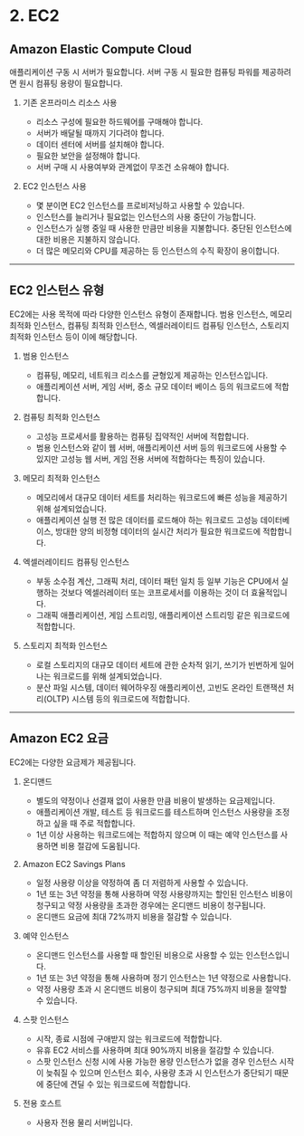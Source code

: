 # 2. EC2

## Amazon Elastic Compute Cloud

애플리케이션 구동 시 서버가 필요합니다. 서버 구동 시 필요한 컴퓨팅 파워를 제공하려면 원시 컴퓨팅 용량이 필요합니다.

1. 기존 온프라미스 리소스 사용

   - 리소스 구성에 필요한 하드웨어를 구매해야 합니다.
   - 서버가 배달될 때까지 기다려야 합니다.
   - 데이터 센터에 서버를 설치해야 합니다.
   - 필요한 보안을 설정해야 합니다.
   - 서버 구매 시 사용여부와 관계없이 무조건 소유해야 합니다.

2. EC2 인스턴스 사용

   - 몇 분이면 EC2 인스턴스를 프로비저닝하고 사용할 수 있습니다.
   - 인스턴스를 늘리거나 필요없는 인스턴스의 사용 중단이 가능합니다.
   - 인스턴스가 실행 중일 때 사용한 만큼만 비용을 지불합니다. 중단된 인스턴스에 대한 비용은 지불하지 않습니다.
   - 더 많은 메모리와 CPU를 제공하는 등 인스턴스의 수직 확장이 용이합니다.

---

## EC2 인스턴스 유형

EC2에는 사용 목적에 따라 다양한 인스턴스 유형이 존재합니다. 범용 인스턴스, 메모리 최적화 인스턴스, 컴퓨팅 최적화 인스턴스, 엑셀러레이티드 컴퓨팅 인스턴스, 스토리지 최적화 인스턴스 등이 이에 해당합니다.

1. 범용 인스턴스

   - 컴퓨팅, 메모리, 네트워크 리소스를 균형있게 제공하는 인스턴스입니다.
   - 애플리케이션 서버, 게임 서버, 중소 규모 데이터 베이스 등의 워크로드에 적합합니다.

2. 컴퓨팅 최적화 인스턴스

   - 고성능 프로세서를 활용하는 컴퓨팅 집약적인 서버에 적합합니다.
   - 범용 인스턴스와 같이 웹 서버, 애플리케이션 서버 등의 워크로드에 사용할 수 있지만 고성능 웹 서버, 게임 전용 서버에 적합하다는 특징이 있습니다.

3. 메모리 최적화 인스턴스

   - 메모리에서 대규모 데이터 세트를 처리하는 워크로드에 빠른 성능을 제공하기 위해 설계되었습니다.
   - 애플리케이션 실행 전 많은 데이터를 로드해야 하는 워크로드 고성능 데이터베이스, 방대한 양의 비정형 데이터의 실시간 처리가 필요한 워크로드에 적합합니다.

4. 엑셀러레이티드 컴퓨팅 인스턴스

   - 부동 소수점 계산, 그래픽 처리, 데이터 패턴 일치 등 일부 기능은 CPU에서 실행하는 것보다 엑셀러레이터 또는 코프로세서를 이용하는 것이 더 효율적입니다.
   - 그래픽 애플리케이션, 게임 스트리밍, 애플리케이션 스트리밍 같은 워크로드에 적합합니다.

5. 스토리지 최적화 인스턴스
   - 로컬 스토리지의 대규모 데이터 세트에 관한 순차적 읽기, 쓰기가 빈번하게 일어나는 워크로드를 위해 설계되었습니다.
   - 분산 파일 시스템, 데이터 웨어하우징 애플리케이션, 고빈도 온라인 트랜잭션 처리(OLTP) 시스템 등의 워크로드에 적합합니다.

---

## Amazon EC2 요금

EC2에는 다양한 요금제가 제공됩니다.

1. 온디맨드

   - 별도의 약정이나 선결재 없이 사용한 만큼 비용이 발생하는 요금제입니다.
   - 애플리케이션 개발, 테스트 등 워크로드를 테스트하며 인스턴스 사용량을 조정하고 싶을 때 주로 적합합니다.
   - 1년 이상 사용하는 워크로드에는 적합하지 않으며 이 때는 예약 인스턴스를 사용하면 비용 절감에 도움됩니다.

2. Amazon EC2 Savings Plans

   - 일정 사용량 이상을 약정하여 좀 더 저렴하게 사용할 수 있습니다.
   - 1년 또는 3년 약정을 통해 사용하며 약정 사용량까지는 할인된 인스턴스 비용이 청구되고 약정 사용량을 초과한 경우에는 온디맨드 비용이 청구됩니다.
   - 온디맨드 요금에 최대 72%까지 비용을 절감할 수 있습니다.

3. 예약 인스턴스

   - 온디맨드 인스턴스를 사용할 때 할인된 비용으로 사용할 수 있는 인스턴스입니다.
   - 1년 또는 3년 약정을 통해 사용하며 정기 인스턴스는 1년 약정으로 사용합니다.
   - 약정 사용량 초과 시 온디맨드 비용이 청구되며 최대 75%까지 비용을 절약할 수 있습니다.

4. 스팟 인스턴스

   - 시작, 종료 시점에 구애받지 않는 워크로드에 적합합니다.
   - 유휴 EC2 서비스를 사용하며 최대 90%까지 비용을 절감할 수 있습니다.
   - 스팟 인스턴스 신청 시에 사용 가능한 용량 인스턴스가 없을 경우 인스턴스 시작이 늦춰질 수 있으며 인스턴스 회수, 사용량 초과 시 인스턴스가 중단되기 때문에 중단에 견딜 수 있는 워크로드에 적합합니다.

5. 전용 호스트
   - 사용자 전용 물리 서버입니다.
